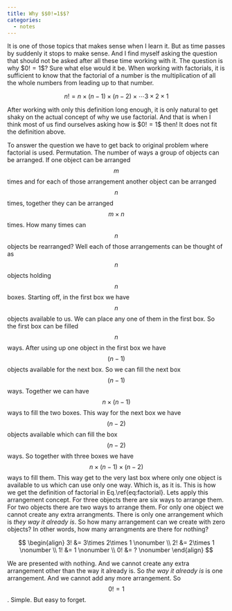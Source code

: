 ```yaml
---
title: Why $$0!=1$$?
categories:
  - notes
---
```


It is one of those topics that makes sense when I learn it. But as time passes by suddenly it stops to make sense. And I find myself asking the question that should not be asked after all these time working with it. The question is why $$0!=1\$$? Sure what else would it be. When working with factorials, it is sufficient to know that the factorial of a number is the multiplication of all the whole numbers from leading up to that number.

$$
\begin{equation}\label{eq:factorial}
n! = n \times (n-1) \times (n-2) \times \cdots 3 \times 2 \times 1 
\end{equation}
$$

After working with only this definition long enough, it is only natural to get shaky on the actual concept of why we use factorial. And that is when I think most of us find ourselves asking how is $$0!=1\$$ then! It does not fit the definition above.

To answer the question we have to get back to original problem where factorial is used. Permutation. The number of ways a group of objects can be arranged. If one object can be arranged $$m$$ times and for each of those arrangement another object can be arranged $$n$$ times, together they can be arranged $$m\times n$$ times. How many times can $$n$$ objects be rearranged? Well each of those arrangements can  be thought of as $$n$$ objects holding $$n$$ boxes. Starting off, in the first box we have $$n$$ objects available to us. We can place any one of them in the first box. So the first box can be filled $$n$$ ways. After using up one object in the first box we have $$(n-1)$$ objects available for the next box. So we can fill the next box $$(n-1)$$ ways. Together we can have $$n\times(n-1)$$ ways to fill the two boxes. This way for the next box we have $$(n-2)$$ objects available which can fill the box $$(n-2)$$ ways. So together with three boxes we have $$n \times (n-1) \times (n-2)$$ ways to fill them. This way get to the very last box where only one object is available to us which can use only one way. Which is, as it is. This is how we get the definition of factorial in Eq.\ref{eq:factorial}. Lets apply this arrangement concept. For three objects there are six ways to arrange them. For two objects there are two ways to arrange them. For only one object we cannot create any extra arrangments. There is only one arrangement which is *they way it already is*. So how many arrangement can we create with zero objects? In other words,  how many arrangments are there for nothing?

$$
\begin{align}
3! &= 3\times 2\times 1 \nonumber \\ 
2! &= 2\times 1 \nonumber \\
1! &= 1 \nonumber \\
0! &= ? \nonumber
\end{align}
$$

We are presented with nothing. And we cannot create any extra arrangement other than the way it already is. So *the way it already is* is one arrangement. And we cannot add any more arrangement. So $$0!=1$$. Simple. But easy to forget.
